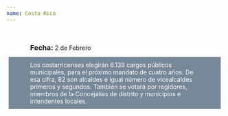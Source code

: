 ```yaml
---
name: Costa Rica
---
```

<div style="
    padding: 5px 50px;
    margin: 5px;
    display: inline-block;
    height: 40px">
    <h3 style="
        display: inline-block;">
    Fecha:
    </h3>
    <p style="
        display: inline-block;">
        2 de Febrero
    </p>
</div>
<p style="
    background-color: lightslategray;
    color: white;
    padding: 10 50px;
    margin: 5px">
    Los costarricenses elegirán 6.138 cargos públicos municipales, para el próximo mandato de cuatro años.
    De esa cifra, 82 son alcaldes e igual número de vicealcaldes primeros y segundos. También se votará por regidores, miembros de la Concejalías de distrito y municipios e intendentes locales.
</p>
